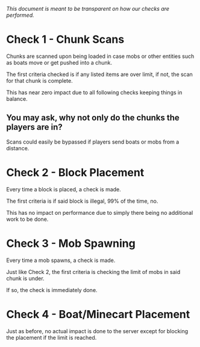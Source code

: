 *This document is meant to be transparent on how our checks are performed.*


# Check 1 - Chunk Scans
Chunks are scanned upon being loaded in case mobs or other entities such as boats move or get pushed into a chunk.

The first criteria checked is if any listed items are over limit, if not, the scan for that chunk is complete. 

This has near zero impact due to all following checks keeping things in balance. 

## You may ask, why not only do the chunks the players are in?
Scans could easily be bypassed if players send boats or mobs from a distance.


# Check 2 - Block Placement
Every time a block is placed, a check is made. 

The first criteria is if said block is illegal, 99% of the time, no.

This has no impact on performance due to simply there being no additional work to be done.


# Check 3 - Mob Spawning
Every time a mob spawns, a check is made. 

Just like Check 2, the first criteria is checking the limit of mobs in said chunk is under. 

If so, the check is immediately done. 


# Check 4 - Boat/Minecart Placement
Just as before, no actual impact is done to the server except for blocking the placement if the limit is reached.


